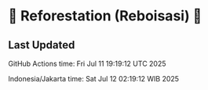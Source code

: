 
# 🌳 Reforestation (Reboisasi) 🌲

## Last Updated

GitHub Actions time: Fri Jul 11 19:19:12 UTC 2025

Indonesia/Jakarta time: Sat Jul 12 02:19:12 WIB 2025
